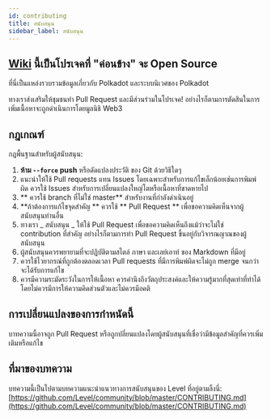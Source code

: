 ```yaml
---
id: contributing
title: สนับสนุน
sidebar_label: สนับสนุน
---
```


## [Wiki](https://github.com/w3f/Polkadot-wiki) นี้เป็น**โปรเจคที่ "ค่อนข้าง" จะ Open Source**

ที่นี่เป็นแหล่งรวบรวมข้อมูลเกี่ยวกับ Polkadot และระบบนิเวศของ Polkadot

ทางเราส่งเสริมให้ชุมชนทำ Pull Request และมีส่วนร่วมในโปรเจค! อย่างไรก็ตามการตัดสินในการเพิ่มเนื้อหาจะถูกดำเนินการโดยมูลนิธิ Web3

## กฎเกณฑ์

กฎพื้นฐานสำหรับผู้สนับสนุน:

1. **ห้าม `--force` push** หรือดัดแปลงประวัติ ของ Git ด้วยวิธีใดๆ
2. แนะนำให้ใช้ Pull requests แทน Issues โดยเฉพาะสำหรับการแก้ไขเล็กน้อยเช่นการพิมพ์ผิด ควรใช้ Issues สำหรับการเปลี่ยนแปลงใหญ่โตหรือเนื้อหาที่ขาดหายไป
3. ** ควรใช้ branch ที่ไม่ใช่ master** สำหรับงานที่กำลังดำเนินอยู่
4. **ถ้าต้องการแก้ไขจุดสำคัญ ** ควรใช้ ** Pull Request ** เพื่อขอความคิดเห็นจากผู้สนับสนุนท่านอื่น
5. ทางเรา _ สนับสนุน _ ให้ใช้ Pull Request เพื่อขอความคิดเห็นถึงแม้ว่าจะไม่ใช่ contribution ที่สำคัญ อย่างไรก็ตามการทำ Pull Request ขึ้นอยู่กับวิจารณญาณของผู้สนับสนุน
6. ผู้สนับสนุนควรพยายามที่จะปฏิบัติตามสไตล์ ภาษา และเลย์เอาท์ ของ Markdown ที่มีอยู่
7. ควรใช้ไวยากรณ์ที่ถูกต้องตลอดเวลา Pull requests ที่มีการพิมพ์ผิดจะไม่ถูก merge จนกว่าจะได้รับการแก้ไข
8. ควรมีความระมัดระวังในการให้เนื้อหา ควรคำนึงถึงวัตถุประสงค์และให้ความรู้มากที่สุดเท่าที่ทำได้ โดยไม่ควรมีการให้ความคิดส่วนตัวและไม่ควรมีอคติ


## การเปลี่ยนแปลงของการกำหนัดนี้

บาทความนี้อาจถูก Pull Request หรือถูกปลี่ยนแปลงโดยผู้สนับสนุนที่เชื่อว่ามีข้อมูลสำคัญที่ควรเพิ่มเติมหรือแก้ไข

## ที่มาของบทความ

บทความนี้เป็นไปตามบทความแนะนำแนวทางการสนับสนุนของ Level ที่อยู่ตามลิ้งนี่: [https://github.com/Level/community/blob/master/CONTRIBUTING.md](https://github.com/Level/community/blob/master/CONTRIBUTING.md)
